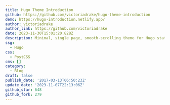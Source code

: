 ```yaml
---
title: Hugo Theme Introduction
github: https://github.com/victoriadrake/hugo-theme-introduction
demo: https://hugo-introduction.netlify.app/
author: victoriadrake
author_link: https://github.com/victoriadrake
date: 2023-11-30T15:01:20.828Z
description: Minimal, single page, smooth-scrolling theme for Hugo static site generator.
ssg:
  - Hugo
css:
  - PostCSS
cms: []
category:
  - Blog
draft: false
publish_date: '2017-03-13T06:50:23Z'
update_date: '2023-11-07T22:13:06Z'
github_star: 648
github_fork: 279
---
```

